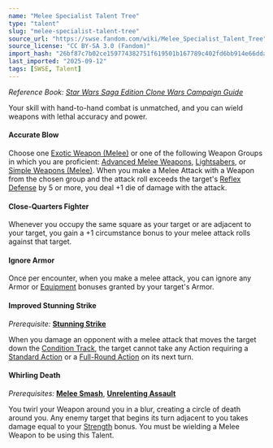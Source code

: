 ```yaml
---
name: "Melee Specialist Talent Tree"
type: "talent"
slug: "melee-specialist-talent-tree"
source_url: "https://swse.fandom.com/wiki/Melee_Specialist_Talent_Tree"
source_license: "CC BY-SA 3.0 (Fandom)"
import_hash: "26bf87c7b02ce159774382751f619501b167789c402fd6bb914e66dda7436e35"
last_imported: "2025-09-12"
tags: [SWSE, Talent]
---
```

*Reference Book: [Star Wars Saga Edition Clone Wars Campaign Guide](https://swse.fandom.com/wiki/Star_Wars_Saga_Edition_Clone_Wars_Campaign_Guide)*

Your skill with hand-to-hand combat is unmatched, and you can wield weapons with lethal accuracy and power.

#### **Accurate Blow**
Choose one [Exotic Weapon (Melee)](https://swse.fandom.com/wiki/Exotic_Weapon_(Melee)) or one of the following Weapon Groups in which you are proficient: [Advanced Melee Weapons](https://swse.fandom.com/wiki/Advanced_Melee_Weapons), [Lightsabers](https://swse.fandom.com/wiki/Lightsabers), or [Simple Weapons (Melee)](https://swse.fandom.com/wiki/Simple_Weapons_(Melee)). When you make a Melee Attack with a Weapon from the chosen group and the attack roll exceeds the target's [Reflex Defense](https://swse.fandom.com/wiki/Reflex_Defense) by 5 or more, you deal +1 die of damage with the attack.

#### **Close-Quarters Fighter**
Whenever you occupy the same square as your target or are adjacent to your target, you gain a +1 circumstance bonus to your melee attack rolls against that target.

#### **Ignore Armor**
Once per encounter, when you make a melee attack, you can ignore any Armor or [Equipment](https://swse.fandom.com/wiki/Equipment) bonuses granted by your target's Armor.

#### **Improved Stunning Strike**
*Prerequisite:* **[Stunning Strike](https://swse.fandom.com/wiki/Stunning_Strike)**

When you damage an opponent with a melee attack that moves the target down the [Condition Track](https://swse.fandom.com/wiki/Condition_Track), the target cannot take any Action requiring a [Standard Action](https://swse.fandom.com/wiki/Standard_Action) or a [Full-Round Action](https://swse.fandom.com/wiki/Full-Round_Action) on its next turn.

#### **Whirling Death**
*Prerequisites:* **[Melee Smash](https://swse.fandom.com/wiki/Melee_Smash)**, **[Unrelenting Assault](https://swse.fandom.com/wiki/Unrelenting_Assault)**

You twirl your Weapon around you in a blur, creating a circle of death around you. Any enemy target that begins its turn adjacent to you takes damage equal to your [Strength](https://swse.fandom.com/wiki/Strength) bonus. You must be wielding a Melee Weapon to be using this Talent.